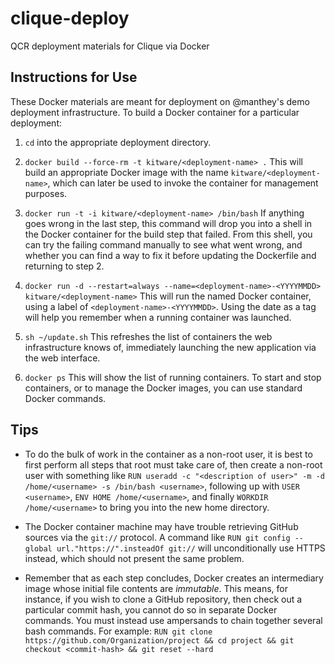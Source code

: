 # clique-deploy
QCR deployment materials for Clique via Docker

## Instructions for Use

These Docker materials are meant for deployment on @manthey's demo deployment
infrastructure.  To build a Docker container for a particular deployment:

1. ``cd`` into the appropriate deployment directory.

2. ``docker build --force-rm -t kitware/<deployment-name> .``  This will build
   an appropriate Docker image with the name ``kitware/<deployment-name>``,
which can later be used to invoke the container for management purposes.

3. ``docker run -t -i kitware/<deployment-name> /bin/bash``  If anything goes
   wrong in the last step, this command will drop you into a shell in the Docker
container for the build step that failed.  From this shell, you can try the
failing command manually to see what went wrong, and whether you can find a way
to fix it before updating the Dockerfile and returning to step 2.

3. ``docker run -d --restart=always --name=<deployment-name>-<YYYYMMDD>
   kitware/<deployment-name>``  This will run the named Docker container, using
a label of ``<deployment-name>-<YYYYMMDD>``.  Using the date as a tag will help
you remember when a running container was launched.

4. ``sh ~/update.sh``  This refreshes the list of containers the web
   infrastructure knows of, immediately launching the new application via the
web interface.

5. ``docker ps`` This will show the list of running containers.  To start and
   stop containers, or to manage the Docker images, you can use standard Docker
commands.

## Tips

* To do the bulk of work in the container as a non-root user, it is best to
  first perform all steps that root must take care of, then create a non-root
user with something like ``RUN useradd -c "<description of user>" -m -d
/home/<username> -s /bin/bash <username>``, following up with ``USER
<username>``, ``ENV HOME /home/<username>``, and finally ``WORKDIR
/home/<username>`` to bring you into the new home directory.

* The Docker container machine may have trouble retrieving GitHub sources via
  the ``git://`` protocol.  A command like ``RUN git config --global
url."https://".insteadOf git://`` will unconditionally use HTTPS instead, which
should not present the same problem.

* Remember that as each step concludes, Docker creates an intermediary image
  whose initial file contents are *immutable*.  This means, for instance, if you
wish to clone a GitHub repository, then check out a particular commit hash, you
cannot do so in separate Docker commands.  You must instead use ampersands to
chain together several bash commands.  For example:  ``RUN git clone
https://github.com/Organization/project && cd project && git checkout
<commit-hash> && git reset --hard``
